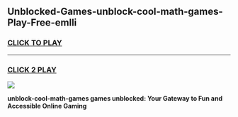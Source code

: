 
## Unblocked-Games-unblock-cool-math-games-Play-Free-emlli
<h3>
<a href="https://premium76.site?title=unblock-cool-math-games&ref=20A">CLICK TO PLAY</a></h3>
<hr>

<h3>
<a href="https://premium76.site?title=unblock-cool-math-games&ref=20A">CLICK 2 PLAY</a>
  
</h3>

<a href="https://premium76.site?title=unblock-cool-math-games&ref=20A"><img src="https://clearcache.store/games.png"></a>


**unblock-cool-math-games games unblocked: Your Gateway to Fun and Accessible Online Gaming**
